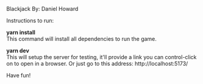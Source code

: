 Blackjack
By: Daniel Howard

Instructions to run:

**yarn install**<br />
This command will install all dependencies to run the game.

**yarn dev**<br />
This will setup the server for testing, it'll provide a link you can control-click on to open in a browser.
Or just go to this address: http://localhost:5173/

Have fun!
